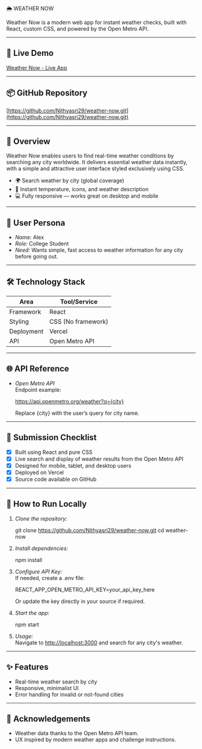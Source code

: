  🌦 WEATHER NOW


Weather Now is a modern web app for instant weather checks, built with React, custom CSS, and powered by the Open Metro API.

***

## 🚀 Live Demo

[Weather Now - Live App](https://weather-now-navy-xi.vercel.app)

***

## 📦 GitHub Repository

[https://github.com/Nithyasri29/weather-now.git](https://github.com/Nithyasri29/weather-now.git)

***
## 🚩 Overview

Weather Now enables users to find real-time weather conditions by searching any city worldwide. It delivers essential weather data instantly, with a simple and attractive user interface styled exclusively using CSS.

- 🌍 Search weather by city (global coverage)
- 🚦 Instant temperature, icons, and weather description
- 💻 Fully responsive — works great on desktop and mobile

***

## 👤 User Persona

- *Name:* Alex
- *Role:* College Student  
- *Need:* Wants simple, fast access to weather information for any city before going out.

***

## 🛠 Technology Stack

| Area        | Tool/Service      |
| ----------- | ----------------- |
| Framework   | React             |
| Styling     | CSS (No framework)|
| Deployment  | Vercel            |
| API         | Open Metro API    |

***

## 🌐 API Reference

- *Open Metro API*  
  Endpoint example:
  
  https://api.openmetro.org/weather?q={city}
  
  Replace {city} with the user’s query for city name.

***

## 🚦 Submission Checklist

- [x] Built using React and pure CSS
- [x] Live search and display of weather results from the Open Metro API
- [x] Designed for mobile, tablet, and desktop users
- [x] Deployed on Vercel
- [x] Source code available on GitHub

***

## 📝 How to Run Locally

1. *Clone the repository:*
   
   git clone https://github.com/Nithyasri29/weather-now.git
   cd weather-now
   
2. *Install dependencies:*
   
   npm install
   
3. *Configure API Key:*  
   If needed, create a .env file:
   
   REACT_APP_OPEN_METRO_API_KEY=your_api_key_here
   
   Or update the key directly in your source if required.
4. *Start the app:*
   
   npm start
   
5. *Usage:*  
   Navigate to [http://localhost:3000](http://localhost:3000) and search for any city's weather.

***

## ✨ Features

- Real-time weather search by city
- Responsive, minimalist UI
- Error handling for invalid or not-found cities

***

## 🙌 Acknowledgements

- Weather data thanks to the Open Metro API team.
- UX inspired by modern weather apps and challenge instructions.



